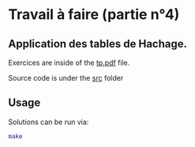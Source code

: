 # Travail à faire (partie n°4)

## Application des tables de Hachage.

Exercices are inside of the [tp.pdf](./assets/tp.pdf) file.

Source code is under the [src](./src/) folder

## Usage

Solutions can be run via:

```sh
make
```
